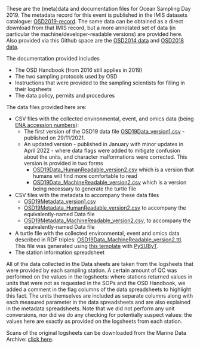 These are the (meta)data and documentation files for Ocean Sampling Day 2019. The metadata record for this event is published in the IMIS datasets catalogue: [OSD2019-record](https://www.vliz.be/en/imis?module=dataset&dasid=7917). The same data can be obtained as a direct download from that IMIS record, but a more annotated set of data (in particular the machine/developer-readable versions) are provided here.
Also provided via this Github space are the [OSD2014 data](https://github.com/ocean-sampling-day/OSD2014) and [OSD2018 data](https://github.com/ocean-sampling-day/OSD2018).

The documentation provided includes

* The OSD Handbook (from 2016 still applies in 2019)
* The two sampling protocols used by OSD
* Instructions that were provided to the sampling scientists for filling in their logsheets
* The data policy, permits and procedures

The data files provided here are:
* CSV files with the collected environmental, event, and omics data (being [ENA accession numbers](https://www.ebi.ac.uk/ena/browser/home)):  
    * The first version of the OSD19 data file [OSD19Data_version1.csv](https://raw.githubusercontent.com/ocean-sampling-day/OSD2019/main/OSD19Data_version1.csv) - published on 29/11/2021.  
    * An updated version - published in January with minor updates in April 2022 - where data flags were added to mitigate confusion about the units, and character malformations were corrected. This version is provided in two forms 
      * [OSD19Data_HumanReadable_version2.csv](https://raw.githubusercontent.com/ocean-sampling-day/OSD2019/main/OSD19Data_HumanReadable_version2.csv) which is a version that humans will find more comfortable to read
      * [OSD19Data_MachineReadable_version2.csv](https://raw.githubusercontent.com/ocean-sampling-day/OSD2019/main/OSD19Data_MachineReadable_version2.csv) which is a version being necessary to generate the turtle file
* CSV files with the metadata to accompany these data files
    * [OSD19Metadata_version1.csv](https://raw.githubusercontent.com/ocean-sampling-day/OSD2019/main/OSD19Metadata_version1.csv) 
    * [OSD19Metadata_HumanReadable_version2.csv](https://raw.githubusercontent.com/ocean-sampling-day/OSD2019/main/OSD19Metadata_HumanReadable_version2.csv) to accompany the equivalently-named Data file
    * [OSD19Metadata_MachineReadable_version2.csv](https://raw.githubusercontent.com/ocean-sampling-day/OSD2019/main/OSD19Metadata_MachineReadable_version2.csv), to accompany the equivalently-named Data file
* A turtle file with the collected environmental, event and omics data described in RDF triples: [OSD19Data_MachineReadable_version2.ttl](https://raw.githubusercontent.com/ocean-sampling-day/OSD2019/main/OSD19Data_MachineReadable_version2.ttl).  
This file was generated using [this template](https://raw.githubusercontent.com/ocean-sampling-day/OSD2019/main/OSD19Data_MachineReadable_version2.ldt) with [PySUByT](https://github.com/vliz-be-opsci/pysubyt).
* The station information spreadsheet

All of the data collected in the Data sheets are taken from the logsheets that were provided by each sampling station. A certain amount of QC was performed on the values in the logsheets: where stations returned values in units that were not as requested in the SOPs and the OSD Handbook, we added a comment in the flag columns of the data spreadsheets to highlight this fact. The units themselves are included as separate columns along with each measured parameter in the data spreadsheets and are also explained in the metadata spreadsheets. Note that we did not perform any unit conversions, nor did we do any checking for potentially suspect values: the values here are exactly as provided on the logsheets from each station.

Scans of the original logsheets can be downloaded from the Marine Data Archive: [click here](https://mda.vliz.be/directlink.php?fid=VLIZ_00000615_625ebbe05686f491055780).
